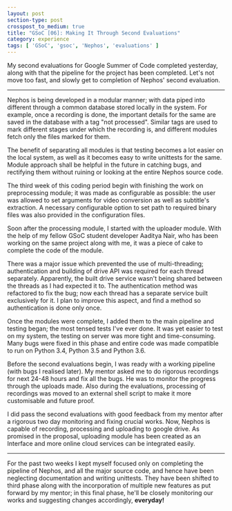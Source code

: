 ```yaml
---
layout: post
section-type: post
crosspost_to_medium: true
title: "GSoC [06]: Making It Through Second Evaluations"
category: experience
tags: [ 'GSoC', 'gsoc', 'Nephos', 'evaluations' ]
---
```

My second evaluations for Google Summer of Code completed yesterday, along with that the pipeline for the project has been
completed. Let's not move too fast, and slowly get to completion of Nephos' second evaluation.

---
Nephos is being developed in a modular manner; with data piped into different through a common database stored locally in
the system. For example, once a recording is done, the important details for the same are saved in the database with a tag
"not processed". Similar tags are used to mark different stages under which the recording is, and different modules fetch only
the files marked for them. 

The benefit of separating all modules is that testing becomes a lot easier on the local system, as well as it becomes easy to 
write unittests for the same. Module approach shall be helpful in the future in catching bugs, and rectifying them without 
ruining or looking at the entire Nephos source code.

The third week of this coding period begin with finishing the work on preprocessing module; it was made as configurable as possible:
the user was allowed to set arguments for video conversion as well as subtitle's extraction. A necessary configurable option to 
set path to required binary files was also provided in the configuration files.

Soon after the processing module, I started with the uploader module. With the help of my fellow GSoC student developer Aaditya
Nair, who has been working on the same project along with me, it was a piece of cake to complete the code of the module. 

There was a major issue which prevented the use of multi-threading; authentication and building of drive API was required for
each thread separately. Apparently, the built drive service wasn't being shared between the threads as I had expected it to. 
The authentication method was refactored to fix the bug; now each thread has a separate service built exclusively for it. 
I plan to improve this aspect, and find a method so authentication is done only once.

Once the modules were complete, I added them to the main pipeline and testing began; the most tensed tests I've ever done. 
It was yet easier to test on my system, the testing on server was more tight and time-consuming. Many bugs were fixed in 
this phase and entire code was made compatible to run on Python 3.4, Python 3.5 and Python 3.6.

Before the second evaluations begin, I was ready with a working pipeline (with bugs I realised later). My mentor asked me to
do rigorous recordings for next 24-48 hours and fix all the bugs. He was to monitor the progress through the uploads made. Also during the 
evaluations, processing of recordings was moved to an external shell script to make it more customisable and future proof.

I did pass the second evaluations with good feedback from my mentor after a rigorous two day monitoring and fixing crucial works.
Now, Nephos is capable of recording, processing and uploading to google drive. As promised in the proposal, uploading module
has been created as an Interface and more online cloud services can be integrated easily.

---
For the past two weeks I kept myself focused only on completing the pipeline of Nephos, and all the major source code, and hence have been
neglecting documentation and writing unittests. They have been shifted to third phase along with the incorporation of multiple new features
as put forward by my mentor; in this final phase, he'll be closely monitoring our works and suggesting changes accordingly, **everyday!**